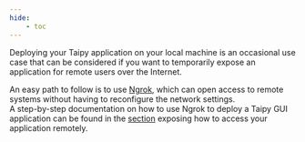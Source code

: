 ```yaml
---
hide:
    - toc
---
```

Deploying your Taipy application on your local machine is an occasional use case that can be
considered if you want to temporarily expose an application for remote users over the Internet.

An easy path to follow is to use [Ngrok](https://ngrok.com/), which can open access to remote
systems without having to reconfigure the network settings.<br/>
A step-by-step documentation on how to use Ngrok to deploy a Taipy GUI application can be
found in the [section](../../../userman/configuration/gui-config.md#accessing-your-app-from-the-web) exposing
how to access your application remotely.
